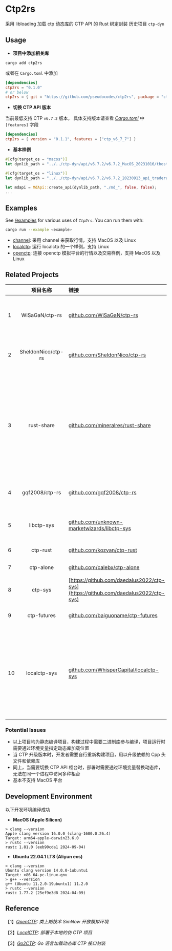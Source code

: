 # Ctp2rs

采用 libloading 加载 ctp 动态库的 CTP API 的 Rust 绑定封装
历史项目 `ctp-dyn`


## Usage

* **项目中添加相关库**
```shell
cargo add ctp2rs
```
或者在 `Cargo.toml` 中添加
```toml
[dependencies]
ctp2rs = "0.1.0"
# or below
ctp2rs = { git = "https://github.com/pseudocodes/ctp2rs", package = "ctp2rs" } 
```

* **切换 CTP API 版本**

当前最低支持 CTP `v6.7.2` 版本， 具体支持版本请查看 *[Cargo.toml](./Cargo.toml)* 中 `[features]` 字段
```toml
[dependencies]
ctp2rs = { version = "0.1.1", features = ["ctp_v6_7_7"] }
```

* **基本样例**

```rust
#[cfg(target_os = "macos")]
let dynlib_path = "../../ctp-dyn/api/v6.7.2/v6.7.2_MacOS_20231016/thostmduserapi_se.framework/thostmduserapi_se";

#[cfg(target_os = "linux")]
let dynlib_path = "../../ctp-dyn/api/v6.7.2/v6.7.2_20230913_api_traderapi_se_linux64/thostmduserapi_se.so";

let mdapi = MdApi::create_api(dynlib_path, "./md_", false, false);
...    
```


## Examples
See [/examples](../examples) for various uses of *`Ctp2rs`*. You can run them with:

```sh
cargo run --example <example>
```
- [channel](../examples/channel/): 采用 channel 来获取行情，支持 MacOS 以及 Linux 
- [localctp](../examples/localctp/): 运行 localctp 的一个样例，支持 Linux
- [openctp](../examples/openctp): 连接 openctp 模拟平台的行情以及交易样例，支持 MacOS 以及 Linux 
  



## Related Projects
|| **项目名称**| **链接**| **crate**| **支持平台** |**关系/特点**           |
|---| :--------------: | :-----|:------------------: | :------------:|------------------- |
|1| WiSaGaN/ctp-rs | [github.com/WiSaGaN/ctp-rs](https://github.com/WiSaGaN/ctp-rs) | N/A | Win64/Linux | 采用 vtable 映射实现 C++ 类的方法调用,  |
|2| SheldonNico/ctp-rs | [github.com/SheldonNico/ctp-rs](https://github.com/SheldonNico/ctp-rs)| N/A | Win64/Linux | 采用 C++ wrapper 代码作为桥接辅助封装 |
|3| rust-share | [github.com/mineralres/rust-share](https://github.com/mineralres/rust-share) | N/A| Win64/Linux | 首个提供了构建时解析 CTP 头文件并生成 Rust 封装代码的功能的项目，同时提供了异步 Stream 调用接口功能 |
|4| gqf2008/ctp-rs| [github.com/gqf2008/ctp-rs](https://github.com/gqf2008/ctp-rs) |N/A | Win64/Linux| 类似`2`, 采用 C++ 代码辅助封装 |
|5| libctp-sys| [github.com/unknown-marketwizards/libctp-sys](https://github.com/unknown-marketwizards/libctp-sys)| [libctp-sys](https://crates.io/crates/libctp-sys)| Win64/Linux | 类似`2`, 采用 C++ 代码辅助封装 |
|6| ctp-rust| [github.com/kozyan/ctp-rust](https://github.com/kozyan/ctp-rust)| N/A |Win64/Linux   | `2` 的分支项目 |
|7| ctp-alone | [github.com/calebx/ctp-alone](https://github.com/calebx/ctp-alone)| N/A |Win64/Linux | `1` 的分支项目 |
|8| ctp-sys | [https://github.com/daedalus2022/ctp-sys](https://github.com/daedalus2022/ctp-sys) |[ctp-sys](https://crates.io/crates/ctp-sys)| Win64/Linux| rust-share 的分支实现 |
|9| ctp-futures|[github.com/baiguoname/ctp-futures](https://github.com/baiguoname/ctp-futures)|[ctp-futures](https://crates.io/crates/ctp-futures)| Win64/Linux |rust-share 的分支实现 |
|10| localctp-sys| [github.com/WhisperCapital/localctp-sys](https://github.com/WhisperCapital/localctp-sys)|[localctp-sys](https://crates.io/crates/localctp-sys)| Win64/Linux| rust-share 分支实现，作者重写了封装代码生成模块，扩展性较强，仅适配 LocalCTP, 不支持官方版本|


### Potential Issues
* 以上项目均为静态编译项目，构建过程中需要二进制库参与编译，项目运行时需要通过环境变量指定动态库加载位置
* 当 CTP 升级版本时，开发者需要自行重新构建项目，用以升级依赖的 Cpp 头文件和依赖库
* 同上，当需要切换 CTP API 柜台时，部署时需要通过环境变量替换动态库，无法在同一个进程中访问多种柜台
* 基本不支持 MacOS 平台
  
  
## Development Environment
以下开发环境编译成功
* **MacOS (Apple Silicon)**
```shell
> clang --version 
Apple clang version 16.0.0 (clang-1600.0.26.4)
Target: arm64-apple-darwin23.6.0
> rustc --version
rustc 1.81.0 (eeb90cda1 2024-09-04)
```
* **Ubuntu 22.04.1 LTS (Aliyun ecs)**
```shell
> clang --version
Ubuntu clang version 14.0.0-1ubuntu1
Target: x86_64-pc-linux-gnu
> g++ --version
g++ (Ubuntu 11.2.0-19ubuntu1) 11.2.0
> rustc --version
rustc 1.77.2 (25ef9e3d8 2024-04-09)
```

## Reference 

【1】*[OpenCTP](http://openctp.cn/download.html): 类上期技术 SimNow 开放模拟环境*

【2】*[LocalCTP](https://github.com/dearleeyoung/LocalCTP): 部署于本地的仿 CTP 项目*

【3】*[Go2CTP](https://github.com/pseudocodes/go2ctp): Go 语言加载动态库 CTP 接口封装*  


